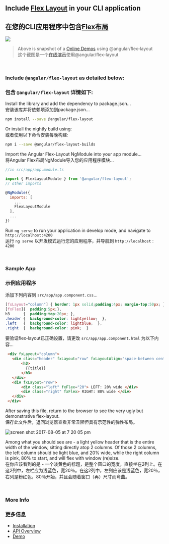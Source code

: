 ## Include [Flex Layout](https://github.com/angular/flex-layout) in your CLI application
## 在您的CLI应用程序中包含[Flex布局](https://github.com/angular/flex-layout)

<a href="https://tburleson-layouts-demos.firebaseapp.com/#/docs" target="_blank">
  <img src="https://user-images.githubusercontent.com/210413/28999595-65e9be78-7a11-11e7-9403-69ecae10fcb4.png"></img>
</a>

> Above is snapshot of a [Online Demos](https://tburleson-layouts-demos.firebaseapp.com/#/docs) using @angular/flex-layout  
> 这个截图是一个[在线演示](https://tburleson-layouts-demos.firebaseapp.com/#/docs)使用@angular/flex-layout


<br/>

### Include `@angular/flex-layout` as detailed below:
### 包含 `@angular/flex-layout` 详情如下:

Install the  library and add the dependency to package.json...  
安装该库并将依赖项添加到package.json...
```bash
npm install --save @angular/flex-layout
```

Or install the nightly build using:  
或者使用以下命令安装每晚构建:

```bash
npm i --save @angular/flex-layout-builds
```

Import the Angular Flex-Layout NgModule into your app module...  
将Angular Flex布局NgModule导入您的应用程序模块...
```javascript
//in src/app/app.module.ts 

import { FlexLayoutModule } from '@angular/flex-layout';
// other imports 

@NgModule({
  imports: [
    ...
    FlexLayoutModule
  ],
  ...
})
```

Run `ng serve` to run your application in develop mode, and navigate to `http://localhost:4200`  
运行 `ng serve` 以开发模式运行您的应用程序，并导航到 `http://localhost：4200`

<br/>

### Sample App
### 示例应用程序

添加下列内容到 `src/app/app.component.css`...
```css
[fxLayout="column"] { border: 1px solid;padding:4px; margin-top:50px; },
[fxFlex]{  padding:5px;},
h3      {  padding-top:20px; },
.header {  background-color: lightyellow;  },
.left   {  background-color: lightblue;  },
.right  {  background-color: pink;  }
```

要验证flex-layout已正确设置，请更改 `src/app/app.component.html` 为以下内容...
```html
 <div fxLayout="column">
   <div class="header" fxLayout="row" fxLayoutAlign="space-between center">
       <h3>
         {{title}}
       </h3>
   </div>
   <div fxLayout="row">
       <div class="left" fxFlex="20"> LEFT: 20% wide </div>
       <div class="right" fxFlex> RIGHT: 80% wide </div>
   </div>
 </div>
 ```

After saving this file, return to the browser to see the very ugly but demonstrative flex-layout.  
保存此文件后，返回浏览器查看非常丑陋但具有示范性的弹性布局。

![screen shot 2017-08-05 at 7 20 05 pm](http://upload-images.jianshu.io/upload_images/6000429-c8619053871e27e0.png?imageMogr2/auto-orient/strip%7CimageView2/2/w/1240)

Among what you should see are - a light yellow header that is the entire width of the window, sitting directly atop 2 columns. Of those 2 columns, the left column should be light blue, and 20% wide, while the right column is pink, 80% to start, and will flex with window (re)size.  
在你应该看到的是 - 一个淡黄色的标题，是整个窗口的宽度，直接坐在2列上。在这2列中，左栏应为浅蓝色，宽20％。在这2列中，左列应该是浅蓝色，宽20％，右列是粉红色，80％开始，并且会随着窗口（再）尺寸而弯曲。

<br/>

### More Info 
### 更多信息

 - [Installation](https://github.com/angular/flex-layout/wiki/Using-Angular-CLI)
 - [API Overview](https://github.com/angular/flex-layout/wiki/Declarative-API-Overview)
 - [Demo](https://tburleson-layouts-demos.firebaseapp.com/#/docs)

